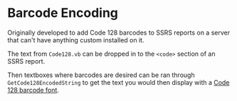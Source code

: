 # Barcode Encoding
Originally developed to add Code 128 barcodes to SSRS reports on a server that can't have anything custom installed on it.

The text from `Code128.vb` can be dropped in to the `<code>` section of an SSRS report.

Then textboxes where barcodes are desired can be ran through `GetCode128EncodedString` to get the text you would then display with a [Code 128 barcode font](http://www.barcodelink.net/code128.ttf).